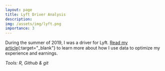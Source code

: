 ```yaml
---
layout: page
title: Lyft Driver Analysis
description:
img: /assets/img/lyft.png
importance: 3
---
```


During the summer of 2019, I was a driver for Lyft. [Read my article](https://www.linkedin.com/pulse/lyft-summer-2019-alex-liebscher/){:target="_blank"} to learn more about how I use data to optimize my experience and earnings.

*Tools: R, Github & git*

